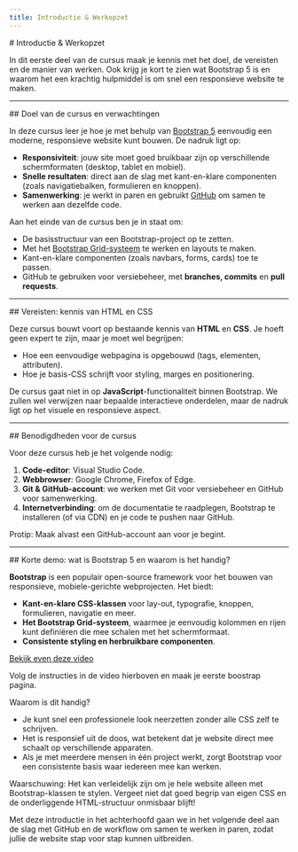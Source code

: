 ```yaml
---
title: Introductie & Werkopzet
---
```


<div class="header1" id="top" markdown="1">
# Introductie & Werkopzet
</div>

In dit eerste deel van de cursus maak je kennis met het doel, de vereisten en de manier van werken. Ook krijg je kort te zien wat Bootstrap 5 is en waarom het een krachtig hulpmiddel is om snel een responsieve website te maken.

---

<div class="header2" markdown="1">
## Doel van de cursus en verwachtingen
</div>

In deze cursus leer je hoe je met behulp van [Bootstrap 5](https://getbootstrap.com/) eenvoudig een moderne, responsieve website kunt bouwen. De nadruk ligt op:

- **Responsiviteit**: jouw site moet goed bruikbaar zijn op verschillende schermformaten (desktop, tablet en mobiel).
- **Snelle resultaten**: direct aan de slag met kant-en-klare componenten (zoals navigatiebalken, formulieren en knoppen).
- **Samenwerking**: je werkt in paren en gebruikt [GitHub](https://github.com/) om samen te werken aan dezelfde code.

Aan het einde van de cursus ben je in staat om:
- De basisstructuur van een Bootstrap-project op te zetten.  
- Met het [Bootstrap Grid-systeem](https://getbootstrap.com/docs/5.0/layout/grid/) te werken en layouts te maken.  
- Kant-en-klare componenten (zoals navbars, forms, cards) toe te passen.  
- GitHub te gebruiken voor versiebeheer, met **branches, commits** en **pull requests**.  

---

<div class="header2" markdown="1">
## Vereisten: kennis van HTML en CSS
</div>

Deze cursus bouwt voort op bestaande kennis van **HTML** en **CSS**. Je hoeft geen expert te zijn, maar je moet wel begrijpen:

- Hoe een eenvoudige webpagina is opgebouwd (tags, elementen, attributen).
- Hoe je basis-CSS schrijft voor styling, marges en positionering.

De cursus gaat niet in op **JavaScript**-functionaliteit binnen Bootstrap. We zullen wel verwijzen naar bepaalde interactieve onderdelen, maar de nadruk ligt op het visuele en responsieve aspect.

---

<div class="header2" markdown="1">
## Benodigdheden voor de cursus
</div>

Voor deze cursus heb je het volgende nodig:

1. **Code-editor**: Visual Studio Code.  
2. **Webbrowser**: Google Chrome, Firefox of Edge.  
3. **Git & GitHub-account**: we werken met Git voor versiebeheer en GitHub voor samenwerking.  
4. **Internetverbinding**: om de documentatie te raadplegen, Bootstrap te installeren (of via CDN) en je code te pushen naar GitHub.


<div class="note protip">
<p>Protip: Maak alvast een GitHub-account aan voor je begint.</p>
</div>


---

<div class="header2" markdown="1">
## Korte demo: wat is Bootstrap 5 en waarom is het handig?
</div>

**Bootstrap** is een populair open-source framework voor het bouwen van responsieve, mobiele-gerichte webprojecten. Het biedt:

- **Kant-en-klare CSS-klassen** voor lay-out, typografie, knoppen, formulieren, navigatie en meer.  
- **Het Bootstrap Grid-systeem**, waarmee je eenvoudig kolommen en rijen kunt definiëren die mee schalen met het schermformaat.  
- **Consistente styling en herbruikbare componenten**.  

[Bekijk even deze video](https://www.youtube.com/watch?v=MyCvTSjkD74)

<div class="note oefening">
<p>Volg de instructies in de video hierboven en maak je eerste boostrap pagina.</p>
</div>


Waarom is dit handig?

- Je kunt snel een professionele look neerzetten zonder alle CSS zelf te schrijven.  
- Het is responsief uit de doos, wat betekent dat je website direct mee schaalt op verschillende apparaten.  
- Als je met meerdere mensen in één project werkt, zorgt Bootstrap voor een consistente basis waar iedereen mee kan werken.


<div class="note waarschuwing">
<p>Waarschuwing: Het kan verleidelijk zijn om je hele website alleen met Bootstrap-klassen te stylen. Vergeet niet dat goed begrip van eigen CSS en de onderliggende HTML-structuur onmisbaar blijft!</p>
</div>


Met deze introductie in het achterhoofd gaan we in het volgende deel aan de slag met GitHub en de workflow om samen te werken in paren, zodat jullie de website stap voor stap kunnen uitbreiden.